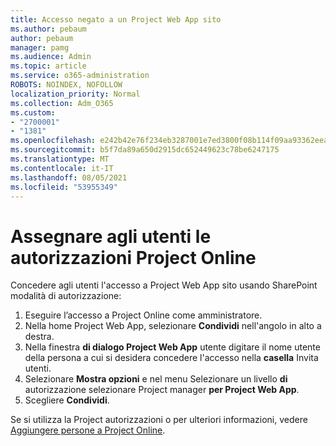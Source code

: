 ```yaml
---
title: Accesso negato a un Project Web App sito
ms.author: pebaum
author: pebaum
manager: pamg
ms.audience: Admin
ms.topic: article
ms.service: o365-administration
ROBOTS: NOINDEX, NOFOLLOW
localization_priority: Normal
ms.collection: Adm_O365
ms.custom:
- "2700001"
- "1381"
ms.openlocfilehash: e242b42e76f234eb3287001e7ed3800f08b114f09aa93362eea215109ea7bac5
ms.sourcegitcommit: b5f7da89a650d2915dc652449623c78be6247175
ms.translationtype: MT
ms.contentlocale: it-IT
ms.lasthandoff: 08/05/2021
ms.locfileid: "53955349"
---
```

# <a name="give-users-permissions-in-project-online"></a>Assegnare agli utenti le autorizzazioni Project Online

Concedere agli utenti l'accesso a Project Web App sito usando SharePoint modalità di autorizzazione:

1. Eseguire l’accesso a Project Online come amministratore.
2. Nella home Project Web App, selezionare **Condividi** nell'angolo in alto a destra.
3. Nella finestra **di dialogo Project Web App** utente digitare il nome utente della persona a cui si desidera concedere l'accesso nella **casella** Invita utenti.
4. Selezionare **Mostra opzioni** e nel menu Selezionare un livello **di** autorizzazione selezionare Project manager **per Project Web App**.
5. Scegliere **Condividi**.

Se si utilizza la Project autorizzazioni o per ulteriori informazioni, vedere [Aggiungere persone a Project Online](https://docs.microsoft.com/projectonline/step-2-add-people-to-project-online).

